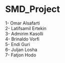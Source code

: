 # SMD_Project

1- Omar Alsafarti  
2- Latifsamil Ertekin  
3- Admirim Kasolli  
4- Brinaldo Vorfi  
5- Endi Guri  
6- Juljan Losha  
7- Fatjon Hodo  